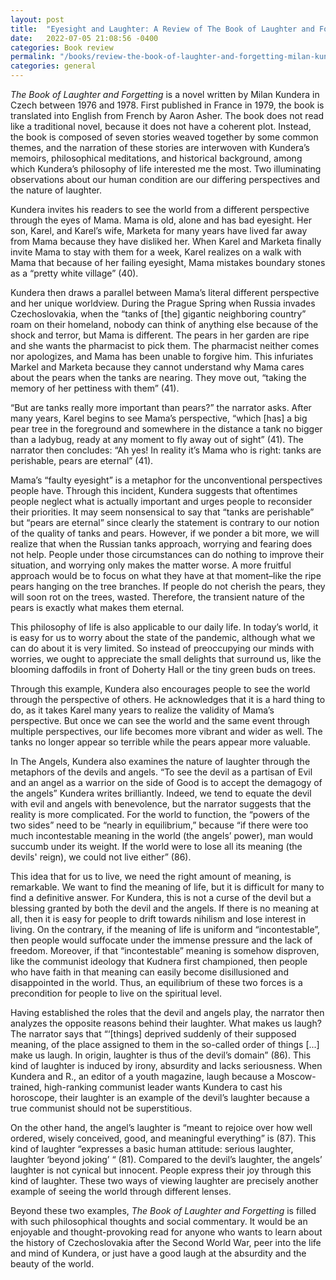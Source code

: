 ```yaml
---
layout: post
title:  "Eyesight and Laughter: A Review of The Book of Laughter and Forgetting"
date:   2022-07-05 21:08:56 -0400
categories: Book review
permalink: "/books/review-the-book-of-laughter-and-forgetting-milan-kundera/"
categories: general
---
```


*The Book of Laughter and Forgetting* is a novel written by Milan Kundera in Czech between 1976 and 1978. First published in France in 1979, the book is translated into English from French by Aaron Asher. The book does not read like a traditional novel, because it does not have a coherent plot. Instead, the book is composed of seven stories weaved together by some common themes, and the narration of these stories are interwoven with Kundera’s memoirs, philosophical meditations, and historical background, among which Kundera’s philosophy of life interested me the most. Two illuminating observations about our human condition are our differing perspectives and the nature of laughter. 

Kundera invites his readers to see the world from a different perspective through the eyes of Mama. Mama is old, alone and has bad eyesight. Her son, Karel, and Karel’s wife, Marketa for many years have lived far away from Mama because they have disliked her. When Karel and Marketa finally invite Mama to stay with them for a week, Karel realizes on a walk with Mama that because of her failing eyesight, Mama mistakes boundary stones as a “pretty white village” (40). 

Kundera then draws a parallel between Mama’s literal different perspective and her unique worldview. During the Prague Spring when Russia invades Czechoslovakia, when the “tanks of [the] gigantic neighboring country” roam on their homeland, nobody can think of anything else because of the shock and terror, but Mama is different. The pears in her garden are ripe and she wants the pharmacist to pick them. The pharmacist neither comes nor apologizes, and Mama has been unable to forgive him. This infuriates Markel and Marketa because they cannot understand why Mama cares about the pears when the tanks are nearing. They move out, “taking the memory of her pettiness with them” (41). 
	
“But are tanks really more important than pears?” the narrator asks. After  many years, Karel begins to see Mama’s perspective, “which [has] a big pear tree in the foreground and somewhere in the distance a tank no bigger than a ladybug, ready at any moment to fly away out of sight” (41). The narrator then concludes: “Ah yes! In reality it’s Mama who is right: tanks are perishable, pears are eternal” (41). 

Mama’s “faulty eyesight” is a metaphor for the unconventional perspectives people have. Through this incident, Kundera suggests that oftentimes people neglect what is actually important and urges people to reconsider their priorities. It may seem nonsensical to say that “tanks are perishable” but “pears are eternal” since clearly the statement is contrary to our notion of the quality of tanks and pears. However, if we ponder a bit more, we will realize that when the Russian tanks approach, worrying and fearing does not help. People under those circumstances can do nothing to improve their situation, and worrying only makes the matter worse. A more fruitful approach would be to focus on what they have at that moment–like the ripe pears hanging on the tree branches. If people do not cherish the pears, they will soon rot on the trees, wasted. Therefore, the transient nature of the pears is exactly what makes them eternal. 

This philosophy of life is also applicable to our daily life. In today’s world, it is easy for us to worry about the state of the pandemic, although what we can do about it is very limited. So instead of preoccupying our minds with worries, we ought to appreciate the small delights that surround us, like the blooming daffodils in front of Doherty Hall or the tiny green buds on trees. 

Through this example, Kundera also encourages people to see the world through the perspective of others. He acknowledges that it is a hard thing to do, as it takes Karel many years to realize the validity of Mama’s perspective. But once we can see the world and the same event through multiple perspectives, our life becomes more vibrant and wider as well. The tanks no longer appear so terrible while the pears appear more valuable. 
	
In The Angels, Kundera also examines the nature of laughter through the metaphors of the devils and angels. “To see the devil as a partisan of Evil and an angel as a warrior on the side of Good is to accept the demagogy of the angels” Kundera writes brilliantly. Indeed, we tend to equate the devil with evil and angels with benevolence, but the narrator suggests that the reality is more complicated. For the world to function, the “powers of the two sides” need to be “nearly in equilibrium,” because “if there were too much incontestable meaning in the world (the angels’ power), man would succumb under its weight. If the world were to lose all its meaning (the devils' reign), we could not live either” (86). 

This idea that for us to live, we need the right amount of meaning, is remarkable. We want to find the meaning of life, but it is difficult for many to find a definitive answer. For Kundera, this is not a curse of the devil but a blessing granted by both the devil and the angels. If there is no meaning at all, then it is easy for people to drift towards nihilism and lose interest in living. On the contrary, if the meaning of life is uniform and “incontestable”, then people would suffocate under the immense pressure and the lack of freedom. Moreover, if that “incontestable” meaning is somehow disproven, like the communist ideology that Kudnera first championed, then people who have faith in that meaning can easily become disillusioned and disappointed in the world. Thus, an equilibrium of these two forces is a precondition for people to live on the spiritual level. 

Having established the roles that the devil and angels play, the narrator then analyzes the opposite reasons behind their laughter. What makes us laugh? The narrator says that “‘[things] deprived suddenly of their supposed meaning, of the place assigned to them in the so-called order of things [...]  make us laugh. In origin, laughter is thus of the devil’s domain” (86). This kind of laughter is induced by irony, absurdity and lacks seriousness. When Kundera and R., an editor of a youth magazine, laugh because a Moscow-trained, high-ranking communist leader wants Kundera to cast his horoscope, their laughter is an example of the devil’s laughter because a true communist should not be superstitious.  

On the other hand, the angel’s laughter is “meant to rejoice over how well ordered, wisely conceived, good, and meaningful everything” is (87). This kind of laughter “expresses a basic human attitude: serious laughter, laughter ‘beyond joking’ “ (81). Compared to the devil’s laughter, the angels’ laughter is not cynical but innocent. People express their joy through this kind of laughter. These two ways of viewing laughter are precisely another example of seeing the world through different lenses. 

Beyond these two examples, *The Book of Laughter and Forgetting* is filled with such philosophical thoughts and social commentary. It would be an enjoyable and thought-provoking read for anyone who wants to learn about the history of Czechoslovakia after the Second World War, peer into the life and mind of Kundera, or just have a good laugh at the absurdity and the beauty of the world. 